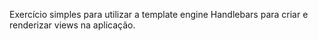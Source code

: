 Exercício simples para utilizar a template engine Handlebars para criar e renderizar views na aplicação.
